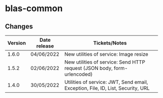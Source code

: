# blas-common

## Changes

| Version | Date release | Tickets/Notes                                                                   |
|---------|--------------|---------------------------------------------------------------------------------|
| 1.6.0   | 04/06/2022   | New utilities of service: Image resize                                          |
| 1.5.2   | 02/06/2022   | New utilities of service: Send HTTP request (JSON body, form-urlencoded)        |
| 1.4.0   | 30/05/2022   | Utilities of service: JWT, Send email, Exception, File, ID, List, Security, URL |